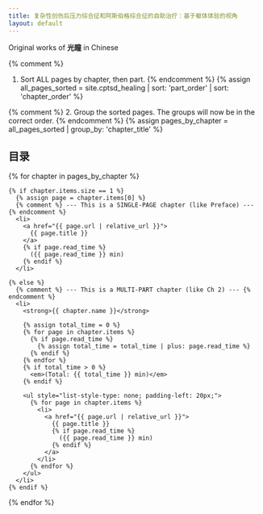 ```yaml
---
title: 复杂性创伤后压力综合征和阿斯伯格综合征的自助治疗：基于躯体体验的视角
layout: default
---
```


<p>Original works of <strong>光瞳</strong> in Chinese</p>

{% comment %}
  1. Sort ALL pages by chapter, then part.
{% endcomment %}
{% assign all_pages_sorted = site.cptsd_healing | sort: 'part_order' | sort: 'chapter_order' %}

{% comment %}
  2. Group the sorted pages. The groups will now be in the correct order.
{% endcomment %}
{% assign pages_by_chapter = all_pages_sorted | group_by: 'chapter_title' %}

<h2>目录</h2>

<ul style="list-style-type: none; padding-left: 0;">
  {% for chapter in pages_by_chapter %}

    {% if chapter.items.size == 1 %}
      {% assign page = chapter.items[0] %}
      {% comment %} --- This is a SINGLE-PAGE chapter (like Preface) --- {% endcomment %}
      <li>
        <a href="{{ page.url | relative_url }}">
          {{ page.title }}
        </a>
        {% if page.read_time %}
          ({{ page.read_time }} min)
        {% endif %}
      </li>

    {% else %}
      {% comment %} --- This is a MULTI-PART chapter (like Ch 2) --- {% endcomment %}
      <li>
        <strong>{{ chapter.name }}</strong>

        {% assign total_time = 0 %}
        {% for page in chapter.items %}
          {% if page.read_time %}
            {% assign total_time = total_time | plus: page.read_time %}
          {% endif %}
        {% endfor %}
        {% if total_time > 0 %}
          <em>(Total: {{ total_time }} min)</em>
        {% endif %}

        <ul style="list-style-type: none; padding-left: 20px;">
          {% for page in chapter.items %}
            <li>
              <a href="{{ page.url | relative_url }}">
                {{ page.title }}
                {% if page.read_time %}
                  ({{ page.read_time }} min)
                {% endif %}
              </a>
            </li>
          {% endfor %}
        </ul>
      </li>
    {% endif %}

  {% endfor %}
</ul>